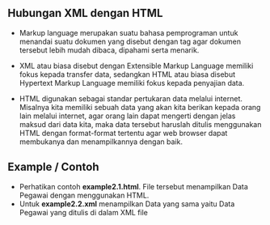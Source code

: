 ## Hubungan XML dengan HTML
- Markup language merupakan suatu bahasa pemprograman untuk
menandai suatu dokumen yang disebut dengan tag agar dokumen
tersebut lebih mudah dibaca, dipahami serta menarik.

- XML atau biasa disebut dengan Extensible Markup Language memiliki fokus kepada transfer data, sedangkan HTML atau biasa disebut Hypertext Markup Language memiliki fokus kepada penyajian data.
  
- HTML digunakan sebagai standar pertukaran data melalui
internet. Misalnya kita memiliki sebuah data yang akan kita berikan kepada
orang lain melalui internet, agar orang lain dapat mengerti dengan jelas
maksud dari data kita, maka data tersebut haruslah ditulis menggunakan
HTML dengan format-format tertentu agar web browser dapat membukanya
dan menampilkannya dengan baik.

## Example / Contoh
- Perhatikan contoh **example2.1.html**. File tersebut menampilkan Data Pegawai dengan menggunakan HTML.
- Untuk **example2.2.xml** menampilkan Data yang sama yaitu Data Pegawai yang ditulis di dalam XML file